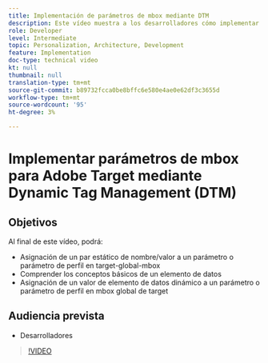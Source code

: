 ```yaml
---
title: Implementación de parámetros de mbox mediante DTM
description: Este vídeo muestra a los desarrolladores cómo implementar parámetros de mbox mediante la activación de Adobe, anteriormente conocido como Dynamic Tag Management (DTM) de Adobe.
role: Developer
level: Intermediate
topic: Personalization, Architecture, Development
feature: Implementation
doc-type: technical video
kt: null
thumbnail: null
translation-type: tm+mt
source-git-commit: b89732fcca0be8bffc6e580e4ae0e62df3c3655d
workflow-type: tm+mt
source-wordcount: '95'
ht-degree: 3%

---
```



# Implementar parámetros de mbox para Adobe Target mediante Dynamic Tag Management (DTM)

## Objetivos

Al final de este vídeo, podrá:

* Asignación de un par estático de nombre/valor a un parámetro o parámetro de perfil en target-global-mbox
* Comprender los conceptos básicos de un elemento de datos
* Asignación de un valor de elemento de datos dinámico a un parámetro o parámetro de perfil en mbox global de target

## Audiencia prevista

* Desarrolladores

>[!VIDEO](https://video.tv.adobe.com/v/17383/?quality=12)